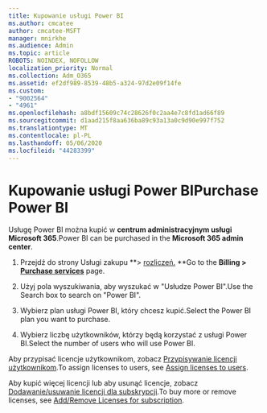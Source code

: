```yaml
---
title: Kupowanie usługi Power BI
ms.author: cmcatee
author: cmcatee-MSFT
manager: mnirkhe
ms.audience: Admin
ms.topic: article
ROBOTS: NOINDEX, NOFOLLOW
localization_priority: Normal
ms.collection: Adm_O365
ms.assetid: ef2df989-8539-48b5-a324-97d2e09f14fe
ms.custom:
- "9002564"
- "4961"
ms.openlocfilehash: a8bdf15609c74c28626f0c2aa4e7c8fd1ad66f89
ms.sourcegitcommit: d1aad215f8aa636ba89c93a13a0c9d90e997f752
ms.translationtype: MT
ms.contentlocale: pl-PL
ms.lasthandoff: 05/06/2020
ms.locfileid: "44283399"
---
```

# <a name="purchase-power-bi"></a><span data-ttu-id="0a0eb-102">Kupowanie usługi Power BI</span><span class="sxs-lookup"><span data-stu-id="0a0eb-102">Purchase Power BI</span></span>

<span data-ttu-id="0a0eb-103">Usługę Power BI można kupić w **centrum administracyjnym usługi Microsoft 365**.</span><span class="sxs-lookup"><span data-stu-id="0a0eb-103">Power BI can be purchased in the **Microsoft 365 admin center**.</span></span>

1. <span data-ttu-id="0a0eb-104">Przejdź do strony Usługi zakupu \*\*> [rozliczeń.](https://go.microsoft.com/fwlink/p/?linkid=868433) \*\*</span><span class="sxs-lookup"><span data-stu-id="0a0eb-104">Go to the **Billing > [Purchase services](https://go.microsoft.com/fwlink/p/?linkid=868433)** page.</span></span>

2. <span data-ttu-id="0a0eb-105">Użyj pola wyszukiwania, aby wyszukać w "Usłudze Power BI".</span><span class="sxs-lookup"><span data-stu-id="0a0eb-105">Use the Search box to search on "Power BI".</span></span>

3. <span data-ttu-id="0a0eb-106">Wybierz plan usługi Power BI, który chcesz kupić.</span><span class="sxs-lookup"><span data-stu-id="0a0eb-106">Select the Power BI plan you want to purchase.</span></span>

4. <span data-ttu-id="0a0eb-107">Wybierz liczbę użytkowników, którzy będą korzystać z usługi Power BI.</span><span class="sxs-lookup"><span data-stu-id="0a0eb-107">Select the number of users who will use Power BI.</span></span>

<span data-ttu-id="0a0eb-108">Aby przypisać licencje użytkownikom, zobacz [Przypisywanie licencji użytkownikom](https://docs.microsoft.com/microsoft-365/admin/manage/assign-licenses-to-users?view=o365-worldwide).</span><span class="sxs-lookup"><span data-stu-id="0a0eb-108">To assign licenses to users, see [Assign licenses to users](https://docs.microsoft.com/microsoft-365/admin/manage/assign-licenses-to-users?view=o365-worldwide).</span></span>

<span data-ttu-id="0a0eb-109">Aby kupić więcej licencji lub aby usunąć licencje, zobacz [Dodawanie/usuwanie licencji dla subskrypcji](https://docs.microsoft.com/microsoft-365/commerce/licenses/buy-licenses?view=o365-worldwide#add-or-remove-licenses-for-your-business-subscription).</span><span class="sxs-lookup"><span data-stu-id="0a0eb-109">To buy more or remove licenses, see [Add/Remove Licenses for subscription](https://docs.microsoft.com/microsoft-365/commerce/licenses/buy-licenses?view=o365-worldwide#add-or-remove-licenses-for-your-business-subscription).</span></span>
